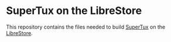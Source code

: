 # SuperTux on the LibreStore

This repository contains the files needed to build [SuperTux](https://supertux.org) on the [LibreStore](https://librestore.org).

